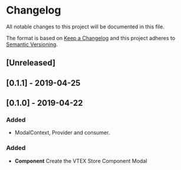 # Changelog

All notable changes to this project will be documented in this file.

The format is based on [Keep a Changelog](http://keepachangelog.com/en/1.0.0/)
and this project adheres to [Semantic Versioning](http://semver.org/spec/v2.0.0.html).

## [Unreleased]

## [0.1.1] - 2019-04-25

## [0.1.0] - 2019-04-22
### Added
- ModalContext, Provider and consumer.

### Added

- **Component** Create the VTEX Store Component Modal
